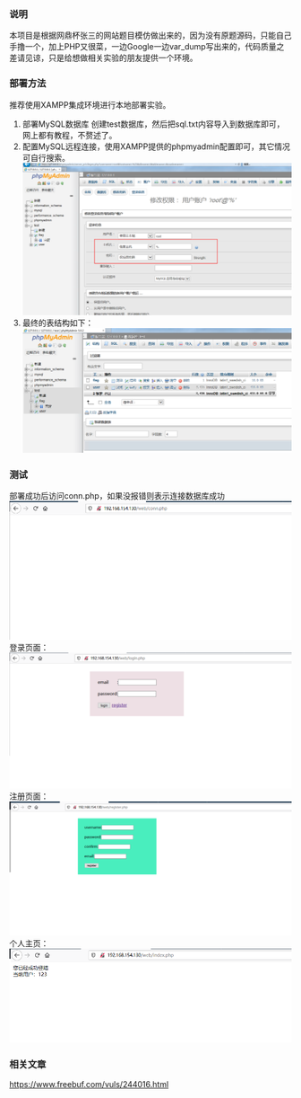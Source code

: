### 说明
本项目是根据网鼎杯张三的网站题目模仿做出来的，因为没有原题源码，只能自己手撸一个，加上PHP又很菜，一边Google一边var_dump写出来的，代码质量之差请见谅，只是给想做相关实验的朋友提供一个环境。

### 部署方法
推荐使用XAMPP集成环境进行本地部署实验。
1. 部署MySQL数据库
   创建test数据库，然后把sql.txt内容导入到数据库即可，网上都有教程，不赘述了。
2. 配置MySQL远程连接，使用XAMPP提供的phpmyadmin配置即可，其它情况可自行搜索。
![](images/2020-07-21-10-48-39.png)
3. 最终的表结构如下：
![](images/2020-07-21-10-47-42.png)

### 测试
部署成功后访问conn.php，如果没报错则表示连接数据库成功
![](images/2020-07-21-10-50-26.png)
登录页面：
![](images/2020-07-21-10-51-19.png)
注册页面：
![](images/2020-07-21-10-51-33.png)
个人主页：
![](images/2020-07-21-10-51-54.png)

### 相关文章
https://www.freebuf.com/vuls/244016.html